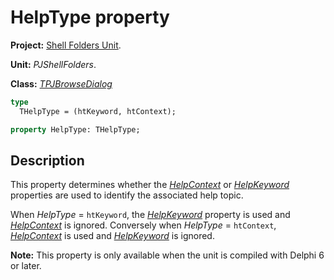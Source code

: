 # HelpType property

**Project:** [Shell Folders Unit](ShellFoldersUnit.md).

**Unit:** _PJShellFolders_.

**Class:** _[TPJBrowseDialog](TPJBrowseDialog.md)_

```pascal
type
  THelpType = (htKeyword, htContext);

property HelpType: THelpType;
```

## Description

This property determines whether the _[HelpContext](TPJBrowseDialogHelpContext.md)_ or _[HelpKeyword](TPJBrowseDialogHelpKeyword.md)_ properties are used to identify the associated help topic.

When _HelpType_ = `htKeyword`, the _[HelpKeyword](TPJBrowseDialogHelpKeyword.md)_ property is used and _[HelpContext](TPJBrowseDialogHelpContext.md)_ is ignored. Conversely when _HelpType_ = `htContext`, _[HelpContext](TPJBrowseDialogHelpContext.md)_ is used and _[HelpKeyword](TPJBrowseDialogHelpKeyword.md)_ is ignored.

**Note:** This property is only available when the unit is compiled with Delphi 6 or later.
